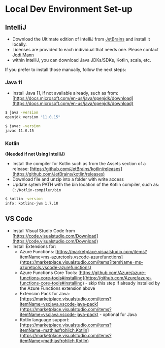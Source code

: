 # Local Dev Environment Set-up

## IntelliJ 
 - Download the Ultimate edition of IntelliJ from [JetBrains](https://www.jetbrains.com/idea/download/#section=windows) and install it locally.
 - Licenses are provided to each individual that needs one. Please contact [Jodi Mann](mailto:rgi5@cdc.gov)
 - within IntelliJ, you can download Java JDKs/SDKs, Kotlin, scala, etc.
 
 If you prefer to install those manually, follow the next steps:
 
### Java 11

- Install Java 11, if not available already, such as from: [https://docs.microsoft.com/en-us/java/openjdk/download](https://docs.microsoft.com/en-us/java/openjdk/download)
  
```bash 
$ java -version
openjdk version "11.0.15"

$ javac -version
javac 11.0.15
```
### Kotlin

**(Needed if not Using IntelliJ)**
- Install the compiler for Kotlin such as from the Assets section of a release: [https://github.com/JetBrains/kotlin/releases](https://github.com/JetBrains/kotlin/releases)
- Download file and unzip into a folder with write access 
- Update sytem PATH with the bin location of the Kotlin compiler, such as: ```C:/Kotlin-compiler/bin```
  
 ```bash 
$ kotlin -version
info: kotlinc-jvm 1.7.10 
```

## VS Code

- Install Visual Studio Code from [https://code.visualstudio.com/Download](https://code.visualstudio.com/Download)
- Install Extensions for:
  -  Azure Functions: [https://marketplace.visualstudio.com/items?itemName=ms-azuretools.vscode-azurefunctions](https://marketplace.visualstudio.com/items?itemName=ms-azuretools.vscode-azurefunctions)
  - Azure Functions Core Tools: [https://github.com/Azure/azure-functions-core-tools#installing](https://github.com/Azure/azure-functions-core-tools#installing) - skip this step if already installed by the Azure Functions extension above
  -  Extension Pack for Java: [https://marketplace.visualstudio.com/items?itemName=vscjava.vscode-java-pack](https://marketplace.visualstudio.com/items?itemName=vscjava.vscode-java-pack) - optional for Java
  -  Kotlin language support: [https://marketplace.visualstudio.com/items?itemName=mathiasfrohlich.Kotlin](https://marketplace.visualstudio.com/items?itemName=mathiasfrohlich.Kotlin)
